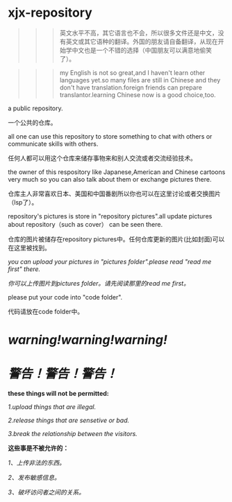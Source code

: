 # xjx-repository

>>>英文水平不高，其它语言也不会，所以很多文件还是中文，没有英文或其它语种的翻译。外国的朋友请自备翻译，从现在开始学中文也是一个不错的选择（中国朋友可以满意地偷笑了）。

>>>my English is not so great,and I haven't learn other languages yet.so many files are still in Chinese and they don't have translation.foreign friends can prepare translantor.learning Chinese now is a good choice,too.

a public repository.

一个公共的仓库。

all one can use this repository to store something to chat with others or communicate skills with others.

任何人都可以用这个仓库来储存事物来和别人交流或者交流经验技术。

the owner of this respository like Japanese,American and Chinese cartoons very much so you can also talk about them or exchange pictures there.

仓库主人非常喜欢日本、美国和中国番剧所以你也可以在这里讨论或者交换图片（lsp了）。

repository's pictures is store in "repository pictures".all update pictures about repository（such as cover） can be seen there.

仓库的图片被储存在repository pictures中。任何仓库更新的图片(比如封面)可以在这里被找到。

*you can upload your pictures in "pictures folder".please read "read me first" there.*

*你可以上传图片到pictures folder。请先阅读那里的read me first。*

please put your code into "code folder".

代码请放在code folder中。

# ***warning!warning!warning!***

# ***警告！警告！警告！***

**these things will not be permitted:**

*1.upload things that are illegal.*

*2.release things that are sensetive or bad.*

*3.break the relationship between the visitors.*

**这些事是不被允许的：**

*1、上传非法的东西。*

*2、发布敏感信息。*

*3、破坏访问者之间的关系。*
